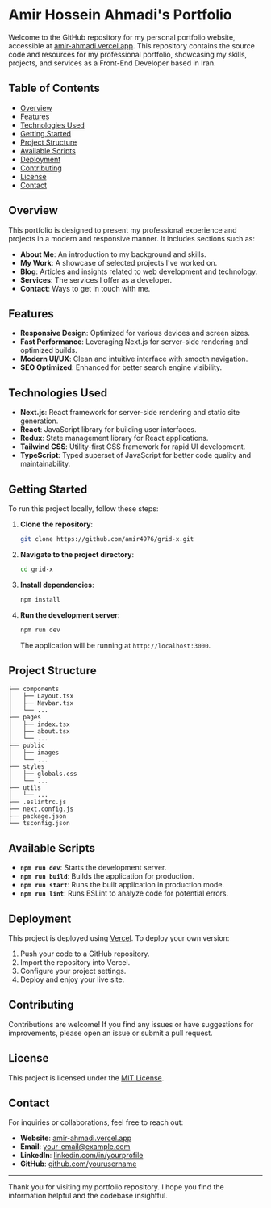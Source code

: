 # Amir Hossein Ahmadi's Portfolio

Welcome to the GitHub repository for my personal portfolio website, accessible at [amir-ahmadi.vercel.app](https://amir-ahmadi.vercel.app/). This repository contains the source code and resources for my professional portfolio, showcasing my skills, projects, and services as a Front-End Developer based in Iran.

## Table of Contents

- [Overview](#overview)
- [Features](#features)
- [Technologies Used](#technologies-used)
- [Getting Started](#getting-started)
- [Project Structure](#project-structure)
- [Available Scripts](#available-scripts)
- [Deployment](#deployment)
- [Contributing](#contributing)
- [License](#license)
- [Contact](#contact)

## Overview

This portfolio is designed to present my professional experience and projects in a modern and responsive manner. It includes sections such as:

- **About Me**: An introduction to my background and skills.
- **My Work**: A showcase of selected projects I've worked on.
- **Blog**: Articles and insights related to web development and technology.
- **Services**: The services I offer as a developer.
- **Contact**: Ways to get in touch with me.

## Features

- **Responsive Design**: Optimized for various devices and screen sizes.
- **Fast Performance**: Leveraging Next.js for server-side rendering and optimized builds.
- **Modern UI/UX**: Clean and intuitive interface with smooth navigation.
- **SEO Optimized**: Enhanced for better search engine visibility.

## Technologies Used

- **Next.js**: React framework for server-side rendering and static site generation.
- **React**: JavaScript library for building user interfaces.
- **Redux**: State management library for React applications.
- **Tailwind CSS**: Utility-first CSS framework for rapid UI development.
- **TypeScript**: Typed superset of JavaScript for better code quality and maintainability.

## Getting Started

To run this project locally, follow these steps:

1. **Clone the repository**:

   ```bash
   git clone https://github.com/amir4976/grid-x.git
   ```

2. **Navigate to the project directory**:

   ```bash
   cd grid-x
   ```

3. **Install dependencies**:

   ```bash
   npm install
   ```

4. **Run the development server**:

   ```bash
   npm run dev
   ```

   The application will be running at `http://localhost:3000`.

## Project Structure

```
├── components
│   ├── Layout.tsx
│   ├── Navbar.tsx
│   └── ...
├── pages
│   ├── index.tsx
│   ├── about.tsx
│   └── ...
├── public
│   ├── images
│   └── ...
├── styles
│   ├── globals.css
│   └── ...
├── utils
│   └── ...
├── .eslintrc.js
├── next.config.js
├── package.json
└── tsconfig.json
```

## Available Scripts

- **`npm run dev`**: Starts the development server.
- **`npm run build`**: Builds the application for production.
- **`npm run start`**: Runs the built application in production mode.
- **`npm run lint`**: Runs ESLint to analyze code for potential errors.

## Deployment

This project is deployed using [Vercel](https://vercel.com/). To deploy your own version:

1. Push your code to a GitHub repository.
2. Import the repository into Vercel.
3. Configure your project settings.
4. Deploy and enjoy your live site.

## Contributing

Contributions are welcome! If you find any issues or have suggestions for improvements, please open an issue or submit a pull request.

## License

This project is licensed under the [MIT License](LICENSE).

## Contact

For inquiries or collaborations, feel free to reach out:

- **Website**: [amir-ahmadi.vercel.app](https://amir-ahmadi.vercel.app/)
- **Email**: [your-email@example.com](mailto:amirhosianahmadi4976@gmail.com)
- **LinkedIn**: [linkedin.com/in/yourprofile](https://www.linkedin.com/in/yourprofile)
- **GitHub**: [github.com/yourusername](https://github.com/amir4976)

---

Thank you for visiting my portfolio repository. I hope you find the information helpful and the codebase insightful.
